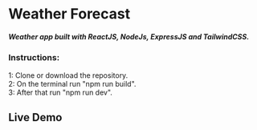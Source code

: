 # Weather Forecast
##### Weather app built with ReactJS, NodeJs, ExpressJS and TailwindCSS.

### Instructions:
1: Clone or download the repository.<br/>
2: On the terminal run "npm run build".</br>
3: After that run "npm run dev".</br>

## Live Demo

